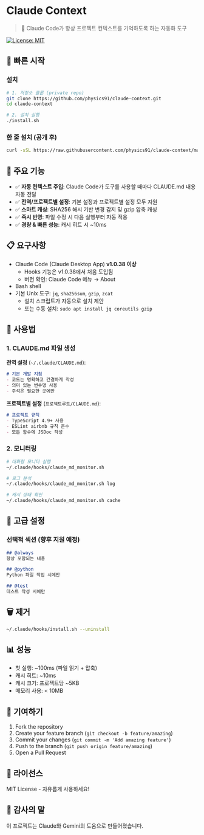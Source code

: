 # Claude Context

> 🤖 Claude Code가 항상 프로젝트 컨텍스트를 기억하도록 하는 자동화 도구

[![License: MIT](https://img.shields.io/badge/License-MIT-yellow.svg)](https://opensource.org/licenses/MIT)

## 🚀 빠른 시작

### 설치

```bash
# 1. 저장소 클론 (private repo)
git clone https://github.com/physics91/claude-context.git
cd claude-context

# 2. 설치 실행
./install.sh
```

### 한 줄 설치 (공개 후)

```bash
curl -sSL https://raw.githubusercontent.com/physics91/claude-context/main/install.sh | bash
```

## 🎯 주요 기능

- ✅ **자동 컨텍스트 주입**: Claude Code가 도구를 사용할 때마다 CLAUDE.md 내용 자동 전달
- ✅ **전역/프로젝트별 설정**: 기본 설정과 프로젝트별 설정 모두 지원
- ✅ **스마트 캐싱**: SHA256 해시 기반 변경 감지 및 gzip 압축 캐싱
- ✅ **즉시 반영**: 파일 수정 시 다음 실행부터 자동 적용
- ✅ **경량 & 빠른 성능**: 캐시 히트 시 ~10ms

## 📋 요구사항

- Claude Code (Claude Desktop App) **v1.0.38 이상**
  - Hooks 기능은 v1.0.38에서 처음 도입됨
  - 버전 확인: Claude Code 메뉴 → About
- Bash shell
- 기본 Unix 도구: `jq`, `sha256sum`, `gzip`, `zcat`
  - 설치 스크립트가 자동으로 설치 제안
  - 또는 수동 설치: `sudo apt install jq coreutils gzip`

## 📖 사용법

### 1. CLAUDE.md 파일 생성

**전역 설정** (`~/.claude/CLAUDE.md`):
```markdown
# 기본 개발 지침
- 코드는 명확하고 간결하게 작성
- 의미 있는 변수명 사용
- 주석은 필요한 곳에만
```

**프로젝트별 설정** (`프로젝트루트/CLAUDE.md`):
```markdown
# 프로젝트 규칙
- TypeScript 4.9+ 사용
- ESLint airbnb 규칙 준수
- 모든 함수에 JSDoc 작성
```

### 2. 모니터링

```bash
# 대화형 모니터 실행
~/.claude/hooks/claude_md_monitor.sh

# 로그 분석
~/.claude/hooks/claude_md_monitor.sh log

# 캐시 상태 확인
~/.claude/hooks/claude_md_monitor.sh cache
```

## 🔧 고급 설정

### 선택적 섹션 (향후 지원 예정)

```markdown
## @always
항상 포함되는 내용

## @python
Python 파일 작업 시에만

## @test
테스트 작성 시에만
```

## 🗑️ 제거

```bash
~/.claude/hooks/install.sh --uninstall
```

## 📊 성능

- 첫 실행: ~100ms (파일 읽기 + 압축)
- 캐시 히트: ~10ms
- 캐시 크기: 프로젝트당 ~5KB
- 메모리 사용: < 10MB

## 🤝 기여하기

1. Fork the repository
2. Create your feature branch (`git checkout -b feature/amazing`)
3. Commit your changes (`git commit -m 'Add amazing feature'`)
4. Push to the branch (`git push origin feature/amazing`)
5. Open a Pull Request

## 📝 라이선스

MIT License - 자유롭게 사용하세요!

## 🙏 감사의 말

이 프로젝트는 Claude와 Gemini의 도움으로 만들어졌습니다.